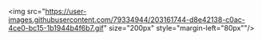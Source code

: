 <img src="https://user-images.githubusercontent.com/79334944/203161744-d8e42138-c0ac-4ce0-bc15-1b1944b4f6b7.gif" size="200px" style="margin-left="80px""/>
